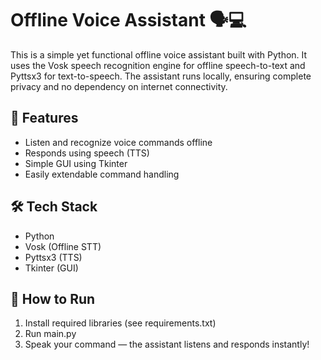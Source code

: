 
# Offline Voice Assistant 🗣💻

This is a simple yet functional offline voice assistant built with Python. It uses the Vosk speech recognition engine for offline speech-to-text and Pyttsx3 for text-to-speech. The assistant runs locally, ensuring complete privacy and no dependency on internet connectivity.

## 🔧 Features
- Listen and recognize voice commands offline
- Responds using speech (TTS)
- Simple GUI using Tkinter
- Easily extendable command handling

## 🛠 Tech Stack
- Python
- Vosk (Offline STT)
- Pyttsx3 (TTS)
- Tkinter (GUI)

## 🚀 How to Run
1. Install required libraries (see requirements.txt)
2. Run main.py
3. Speak your command — the assistant listens and responds instantly!
